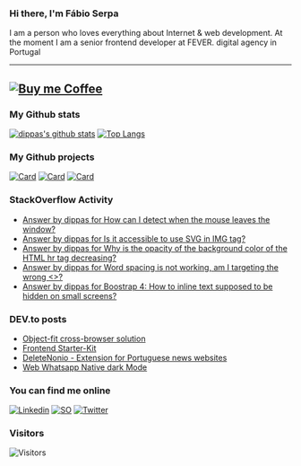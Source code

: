 ### Hi there, I'm Fábio Serpa

I am a person who loves everything about Internet &amp; web development. At the moment I am a senior frontend developer at FEVER. digital agency in Portugal

---
[![Buy me Coffee](https://cdn.buymeacoffee.com/buttons/lato-black.png)](https://www.buymeacoffee.com/dippas)
---

### My Github stats
[![dippas's github stats](https://github-readme-stats.vercel.app/api?username=dippas&show_icons=true&theme=dark)](https://github.com/dippas)
[![Top Langs](https://github-readme-stats.vercel.app/api/top-langs/?username=dippas&theme=dark&layout=compact)](https://github.com/dippas)

### My Github projects
[![Card](https://github-readme-stats.vercel.app/api/pin/?username=dippas&repo=WebWhatsapp-Native-DarkMode&theme=dark)](https://github.com/dippas/WebWhatsapp-Native-DarkMode)
[![Card](https://github-readme-stats.vercel.app/api/pin/?username=dippas&repo=DeleteNonio&theme=dark)](https://github.com/dippas/deletenonio)
[![Card](https://github-readme-stats.vercel.app/api/pin/?username=dippas&repo=Frontend-Starterkit&theme=dark)](https://github.com/dippas/frontend-starterkit)

### StackOverflow Activity
<!-- STACKOVERFLOW:START -->
- [Answer by dippas for How can I detect when the mouse leaves the window?](https://stackoverflow.com/questions/923299/how-can-i-detect-when-the-mouse-leaves-the-window/68429615#68429615)
- [Answer by dippas for Is it accessible to use SVG in IMG tag?](https://stackoverflow.com/questions/68033130/is-it-accessible-to-use-svg-in-img-tag/68033172#68033172)
- [Answer by dippas for Why is the opacity of the background color of the HTML hr tag decreasing?](https://stackoverflow.com/questions/67555320/why-is-the-opacity-of-the-background-color-of-the-html-hr-tag-decreasing/67555567#67555567)
- [Answer by dippas for Word spacing is not working, am I targeting the wrong <>?](https://stackoverflow.com/questions/67100189/word-spacing-is-not-working-am-i-targeting-the-wrong/67100311#67100311)
- [Answer by dippas for Boostrap 4: How to inline text supposed to be hidden on small screens?](https://stackoverflow.com/questions/66478726/boostrap-4-how-to-inline-text-supposed-to-be-hidden-on-small-screens/66478849#66478849)
<!-- STACKOVERFLOW:END -->

### DEV.to posts
<!-- BLOG-POST-LIST:START -->
- [Object-fit cross-browser solution](https://dev.to/dippas/object-fit-cross-browser-solution-44jb)
- [Frontend Starter-Kit](https://dev.to/dippas/frontend-starter-kit-1fok)
- [DeleteNonio - Extension for Portuguese news websites](https://dev.to/dippas/deletenonio-extension-for-portuguese-news-websites-259n)
- [Web Whatsapp Native dark Mode](https://dev.to/dippas/web-whatsapp-native-dark-mode-3baa)
<!-- BLOG-POST-LIST:END -->

### You can find me online
[![Linkedin](https://i.imgur.com/WsVT8IF.png)](https://www.linkedin.com/in/fabioserpa/)
[![SO](https://i.imgur.com/6wGKyEh.png)](https://stackoverflow.com/users/3448527/dippas)
[![Twitter](https://i.imgur.com/phxhAbA.png)](https://twitter.com/fabioserpa)

### Visitors
![Visitors](https://visitor-badge.laobi.icu/badge?page_id=dippas.dippas)
